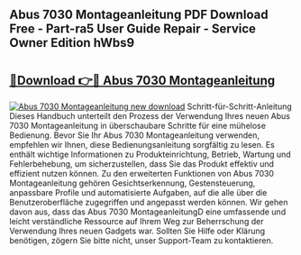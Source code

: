 ## Abus 7030 Montageanleitung PDF Download Free - Part-ra5 User Guide Repair - Service Owner Edition hWbs9

# <h2><a href="http://df6sp6.blite.top/?on=Abus+7030+Montageanleitung">🔗Download 👉🔴 Abus 7030 Montageanleitung</a></h2>

[![Abus 7030 Montageanleitung new download](https://i.imgur.com/lujVjoI.png)](http://df6sp6.blite.top/?on=Abus+7030+Montageanleitung)
Schritt-für-Schritt-Anleitung Dieses Handbuch unterteilt den Prozess der Verwendung Ihres neuen Abus 7030 Montageanleitung in überschaubare Schritte für eine mühelose Bedienung. Bevor Sie Ihr Abus 7030 Montageanleitung verwenden, empfehlen wir Ihnen, diese Bedienungsanleitung sorgfältig zu lesen. Es enthält wichtige Informationen zu Produkteinrichtung, Betrieb, Wartung und Fehlerbehebung, um sicherzustellen, dass Sie das Produkt effektiv und effizient nutzen können. Zu den erweiterten Funktionen von Abus 7030 Montageanleitung gehören Gesichtserkennung, Gestensteuerung, anpassbare Profile und automatisierte Aufgaben, auf die alle über die Benutzeroberfläche zugegriffen und angepasst werden können. Wir gehen davon aus, dass das Abus 7030 MontageanleitungD eine umfassende und leicht verständliche Ressource auf Ihrem Weg zur Beherrschung der Verwendung Ihres neuen Gadgets war. Sollten Sie Hilfe oder Klärung benötigen, zögern Sie bitte nicht, unser Support-Team zu kontaktieren.
